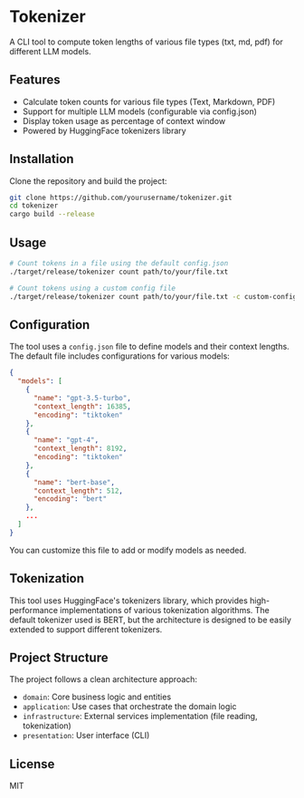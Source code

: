 # Tokenizer

A CLI tool to compute token lengths of various file types (txt, md, pdf) for different LLM models.

## Features

- Calculate token counts for various file types (Text, Markdown, PDF)
- Support for multiple LLM models (configurable via config.json)
- Display token usage as percentage of context window
- Powered by HuggingFace tokenizers library

## Installation

Clone the repository and build the project:

```bash
git clone https://github.com/yourusername/tokenizer.git
cd tokenizer
cargo build --release
```

## Usage

```bash
# Count tokens in a file using the default config.json
./target/release/tokenizer count path/to/your/file.txt

# Count tokens using a custom config file
./target/release/tokenizer count path/to/your/file.txt -c custom-config.json
```

## Configuration

The tool uses a `config.json` file to define models and their context lengths. The default file includes configurations for various models:

```json
{
  "models": [
    {
      "name": "gpt-3.5-turbo",
      "context_length": 16385,
      "encoding": "tiktoken"
    },
    {
      "name": "gpt-4",
      "context_length": 8192,
      "encoding": "tiktoken"
    },
    {
      "name": "bert-base",
      "context_length": 512,
      "encoding": "bert"
    },
    ...
  ]
}
```

You can customize this file to add or modify models as needed.

## Tokenization

This tool uses HuggingFace's tokenizers library, which provides high-performance implementations of various tokenization algorithms. The default tokenizer used is BERT, but the architecture is designed to be easily extended to support different tokenizers.

## Project Structure

The project follows a clean architecture approach:

- `domain`: Core business logic and entities
- `application`: Use cases that orchestrate the domain logic
- `infrastructure`: External services implementation (file reading, tokenization)
- `presentation`: User interface (CLI)

## License

MIT
